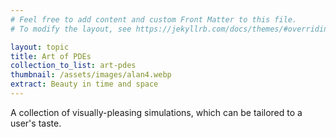 ```yaml
---
# Feel free to add content and custom Front Matter to this file.
# To modify the layout, see https://jekyllrb.com/docs/themes/#overriding-theme-defaults

layout: topic
title: Art of PDEs
collection_to_list: art-pdes
thumbnail: /assets/images/alan4.webp
extract: Beauty in time and space
---
```


A collection of visually-pleasing simulations, which can be tailored to a user's taste.
